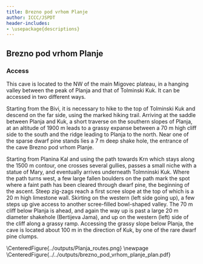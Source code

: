 ```yaml
---
title: Brezno pod vrhom Planje
author: ICCC/JSPDT
header-includes:
- \usepackage{descriptions}
---
```


## Brezno pod vrhom Planje

### Access
This cave is located to the NW of the main Migovec plateau, in a hanging valley between the peak of Planja and that of Tolminski Kuk.
It can be accessed in two different ways.

Starting from the Bivi, it is necessary to hike to the top of Tolminski Kuk and descend on the far side, using the marked hiking trail. Arriving at the saddle between Planja and Kuk, a short traverse on the southern slopes of Planja, at an altitude of 1900 m leads to a grassy expanse between a 70 m high cliff side to the south and the ridge leading to Planja to the north.
Near one of the sparse dwarf pine stands lies a 7 m deep shake hole, the entrance of the cave Brezno pod vrhom Planje.

Starting from Planina Kal and using the path towards Krn which stays along the 1500 m contour, one crosses several gullies, passes a small niche with a statue of Mary, and eventually arrives underneath Tolmninski Kuk.
Where the path turns west, a few large fallen boulders on the path mark the spot where a faint path has been cleared through dwarf pine, the beginning of the ascent.
Steep zig-zags reach a first scree slope at the top of which is a 20 m high limestone wall.
Skirting on the western (left side going up), a few steps up give access to another scree-filled bowl-shaped valley.
The 70 m cliff below Planja is ahead, and again the way up is past a large 20 m diameter shakehole (Bertijeva Jama), and up on the western (left) side of the cliff along a grassy ramp.
Accessing the grassy slope below Planja, the cave is located about 100 m in the direction of Kuk, by one of the rare dwarf pine clumps.


\CenteredFigure{../outputs/Planja_routes.png}
\newpage
\CenteredFigure{../../outputs/brezno_pod_vrhom_planje_plan.pdf}
<!-- \CenteredFigure{../../outputs/brezno_pod_vrhom_planje_ee.pdf} -->

<!--\TopFullWidthFigure{../outputs/Planja_routes.png}{Map of the Migovec plateau highlighting the access trails to different cave entrances}{Zemljevid planote Migovec z označenimi dostopnimi potmi do različnih jamskih vhodov}{\smalltriangle{90}}
-->
